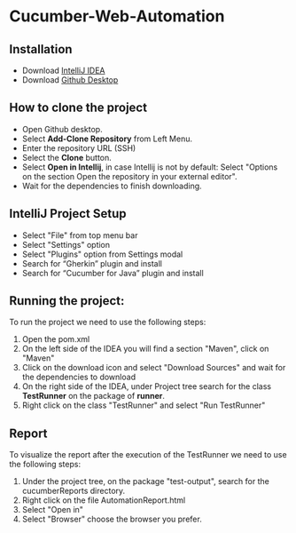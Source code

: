 # Cucumber-Web-Automation

## Installation 
* Download [IntelliJ IDEA](https://www.jetbrains.com/idea/) 
* Download [Github Desktop](https://desktop.github.com/)

## How to clone the project
* Open Github desktop.
* Select **Add-Clone Repository** from Left Menu.
* Enter the repository URL (SSH)
* Select the **Clone** button.
* Select **Open in Intellij**, in case Intellij is not by default: Select "Options on the section Open the repository in your external editor".
* Wait for the dependencies to finish downloading.

## IntelliJ Project Setup
* Select "File" from top menu bar
* Select "Settings" option
* Select "Plugins" option from Settings modal
* Search for “Gherkin” plugin and install
* Search for “Cucumber for Java” plugin and install

## Running the project: 
To run the project we need to use the following steps:
1. Open the pom.xml
2. On the left side of the IDEA you will find a section "Maven", click on "Maven"
3. Click on the download icon and select "Download Sources" and wait for the dependencies to download
4. On the right side of the IDEA, under Project tree search for the class **TestRunner** on the package of **runner**.
5. Right click on the class "TestRunner" and select "Run TestRunner"

## Report
To visualize the report after the execution of the TestRunner we need to use the following steps:
1. Under the project tree, on the package "test-output", search for the cucumberReports directory.
2. Right click on the file AutomationReport.html
3. Select "Open in" 
4. Select "Browser" choose the browser you prefer.
